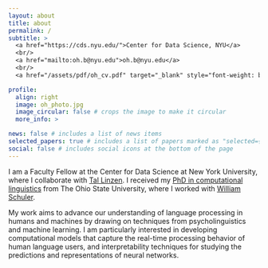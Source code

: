 ```yaml
---
layout: about
title: about
permalink: /
subtitle: >
  <a href="https://cds.nyu.edu/">Center for Data Science, NYU</a>
  <br/>
  <a href="mailto:oh.b@nyu.edu">oh.b@nyu.edu</a>
  <br/>
  <a href="/assets/pdf/oh_cv.pdf" target="_blank" style="font-weight: bold">Curriculum Vitae</a>

profile:
  align: right
  image: oh_photo.jpg
  image_circular: false # crops the image to make it circular
  more_info: >

news: false # includes a list of news items
selected_papers: true # includes a list of papers marked as "selected={true}"
social: false # includes social icons at the bottom of the page
---
```


I am a Faculty Fellow at the Center for Data Science at New York University, where I collaborate with [Tal Linzen](https://tallinzen.net). I received my [PhD in computational linguistics](http://rave.ohiolink.edu/etdc/view?acc_num=osu1721361736527541) from The Ohio State University, where I worked with [William Schuler](https://www.asc.ohio-state.edu/schuler.77).

My work aims to advance our understanding of language processing in humans and machines by drawing on techniques from psycholinguistics and machine learning. I am particularly interested in developing computational models that capture the real-time processing behavior of human language users, and interpretability techniques for studying the predictions and representations of neural networks.
